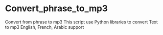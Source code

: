 # Convert_phrase_to_mp3
Convert from phrase to mp3
This script use Python libraries to convert Text to mp3
English, French, Arabic support 

